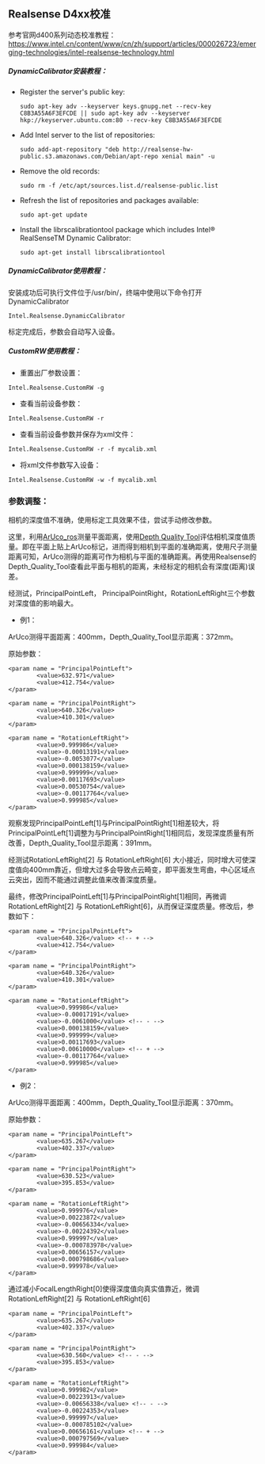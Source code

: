 ## Realsense D4xx校准

参考官网d400系列动态校准教程：https://www.intel.cn/content/www/cn/zh/support/articles/000026723/emerging-technologies/intel-realsense-technology.html

##### DynamicCalibrator安装教程：

- Register the server's public key:

  ```
  sudo apt-key adv --keyserver keys.gnupg.net --recv-key C8B3A55A6F3EFCDE || sudo apt-key adv --keyserver hkp://keyserver.ubuntu.com:80 --recv-key C8B3A55A6F3EFCDE
  ```

- Add Intel server to the list of repositories:

  ```
  sudo add-apt-repository "deb http://realsense-hw-public.s3.amazonaws.com/Debian/apt-repo xenial main" -u
  ```

- Remove the old records:

  ```
  sudo rm -f /etc/apt/sources.list.d/realsense-public.list
  ```

- Refresh the list of repositories and packages available:

  ```
  sudo apt-get update
  ```

- Install the librscalibrationtool package which includes Intel® RealSenseTM Dynamic
  Calibrator:

  ```
  sudo apt-get install librscalibrationtool
  ```

##### DynamicCalibrator使用教程：

安装成功后可执行文件位于/usr/bin/，终端中使用以下命令打开DynamicCalibrator

```
Intel.Realsense.DynamicCalibrator
```

标定完成后，参数会自动写入设备。

##### CustomRW使用教程：

- 重置出厂参数设置：

```
Intel.Realsense.CustomRW -g
```

- 查看当前设备参数：

```
Intel.Realsense.CustomRW -r
```

- 查看当前设备参数并保存为xml文件：

```
Intel.Realsense.CustomRW -r -f mycalib.xml
```

- 将xml文件参数写入设备：

```
Intel.Realsense.CustomRW -w -f mycalib.xml
```

### 参数调整：

相机的深度值不准确，使用标定工具效果不佳，尝试手动修改参数。

这里，利用[ArUco_ros](https://github.com/pal-robotics/aruco_ros)测量平面距离，使用[Depth Quality Tool](https://github.com/IntelRealSense/librealsense/tree/master/tools/depth-quality)评估相机深度值质量。即在平面上贴上ArUco标记，进而得到相机到平面的准确距离，使用尺子测量距离可知，ArUco测得的距离可作为相机与平面的准确距离。再使用Realsense的Depth_Quality_Tool查看此平面与相机的距离，未经标定的相机会有深度(距离)误差。

经测试，PrincipalPointLeft， PrincipalPointRight，RotationLeftRight三个参数对深度值的影响最大。

- 例1：

ArUco测得平面距离：400mm，Depth_Quality_Tool显示距离：372mm。

原始参数：

```
<param name = "PrincipalPointLeft">
        <value>632.971</value>
        <value>412.754</value>
</param>

<param name = "PrincipalPointRight">
        <value>640.326</value>
        <value>410.301</value>
</param>

<param name = "RotationLeftRight">
        <value>0.999986</value>
        <value>-0.00013191</value>
        <value>-0.0053077</value>
        <value>0.000138159</value>
        <value>0.999999</value>
        <value>0.00117693</value>
        <value>0.00530754</value>
        <value>-0.00117764</value>
        <value>0.999985</value>
</param>
```

观察发现PrincipalPointLeft[1]与PrincipalPointRight[1]相差较大，将PrincipalPointLeft[1]调整为与PrincipalPointRight[1]相同后，发现深度质量有所改善，Depth_Quality_Tool显示距离：391mm。

经测试RotationLeftRight[2] 与 RotationLeftRight[6] 大小接近，同时增大可使深度值向400mm靠近，但增大过多会导致点云畸变，即平面发生弯曲，中心区域点云突出，因而不能通过调整此值来改善深度质量。

最终，修改PrincipalPointLeft[1]与PrincipalPointRight[1]相同，再微调RotationLeftRight[2] 与 RotationLeftRight[6]，从而保证深度质量。修改后，参数如下：

```
<param name = "PrincipalPointLeft">
        <value>640.326</value> <!-- + -->
        <value>412.754</value>
</param>

<param name = "PrincipalPointRight">
        <value>640.326</value>
        <value>410.301</value>
</param>

<param name = "RotationLeftRight">
        <value>0.999986</value>
        <value>-0.00017191</value>
        <value>-0.0061000</value> <!-- - -->
        <value>0.000138159</value>
        <value>0.999999</value>
        <value>0.00117693</value>
        <value>0.00610000</value> <!-- + -->
        <value>-0.00117764</value>
        <value>0.999985</value>
</param>
```
- 例2：

ArUco测得平面距离：400mm，Depth_Quality_Tool显示距离：370mm。

原始参数：

```
<param name = "PrincipalPointLeft">
        <value>635.267</value>
        <value>402.337</value>
</param>

<param name = "PrincipalPointRight">
        <value>630.523</value>
        <value>395.853</value>
</param>

<param name = "RotationLeftRight">
        <value>0.999976</value>
        <value>0.00223872</value>
        <value>-0.00656334</value>
        <value>-0.00224392</value>
        <value>0.999997</value>
        <value>-0.000783978</value>
        <value>0.00656157</value>
        <value>0.000798686</value>
        <value>0.999978</value>
</param>
```

通过减小FocalLengthRight[0]使得深度值向真实值靠近，微调RotationLeftRight[2] 与 RotationLeftRight[6]

```
<param name = "PrincipalPointLeft">
        <value>635.267</value>
        <value>402.337</value>
</param>
    
<param name = "PrincipalPointRight">
        <value>630.560</value> <!-- - -->
        <value>395.853</value>
</param>

<param name = "RotationLeftRight">
        <value>0.999982</value>
        <value>0.00223913</value>
        <value>-0.00656338</value> <!-- - -->
        <value>-0.00224353</value>
        <value>0.999997</value>
        <value>-0.000785102</value>
        <value>0.00656161</value> <!-- + -->
        <value>0.000797569</value>
        <value>0.999984</value>
</param>
```

